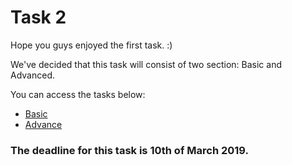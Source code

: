 # Task 2

Hope you guys enjoyed the first task. :)

We've decided that this task will consist of two section: Basic and Advanced.

You can access the tasks below:
<ul>
<li><a href="https://github.com/acmbitmesra/DevHack-0.2/tree/master/task-2/basic">Basic</a></li>
  <li><a href="https://github.com/acmbitmesra/DevHack-0.2/blob/master/task-2/advance">Advance</a></li>
</ul>

<h3>The deadline for this task is 10th of March 2019.</h3>
